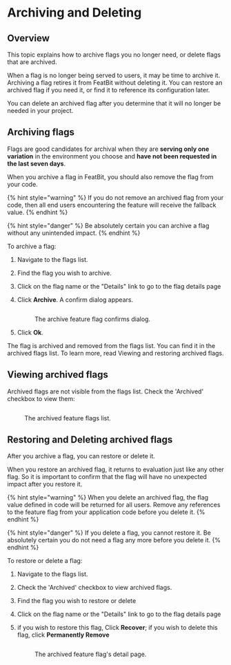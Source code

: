 # Archiving and Deleting

## Overview

This topic explains how to archive flags you no longer need, or delete flags that are archived.

When a flag is no longer being served to users, it may be time to archive it. Archiving a flag retires it from FeatBit without deleting it. You can restore an archived flag if you need it, or find it to reference its configuration later.

You can delete an archived flag after you determine that it will no longer be needed in your project.

## Archiving flags

Flags are good candidates for archival when they are **serving only one variation** in the environment you choose and **have not been requested in the last seven days**.

When you archive a flag in FeatBit, you should also remove the flag from your code.&#x20;

{% hint style="warning" %}
If you do not remove an archived flag from your code, then all end users encountering the feature will receive the fallback value.
{% endhint %}

{% hint style="danger" %}
Be absolutely certain you can archive a flag without any unintended impact.
{% endhint %}

To archive a flag:

1. Navigate to the flags list.
2. Find the flag you wish to archive.
3. Click on the flag name or the "Details" link to go to the flag details page
4.  Click **Archive**. A confirm dialog appears.

    <figure><img src="../../.gitbook/assets/archive-feature-flag.png" alt=""><figcaption><p>The archive feature flag confirms dialog.</p></figcaption></figure>
5. Click **Ok**.

The flag is archived and removed from the flags list. You can find it in the archived flags list. To learn more, read Viewing and restoring archived flags.

## Viewing archived flags

Archived flags are not visible from the flags list. Check the 'Archived' checkbox to view them:

<figure><img src="../../.gitbook/assets/view-archived-feature-flags.png" alt=""><figcaption><p>The archived feature flags list.</p></figcaption></figure>

## Restoring and Deleting archived flags

After you archive a flag, you can restore or delete it.

When you restore an archived flag, it returns to evaluation just like any other flag. So it is important to confirm that the flag will have no unexpected impact after you restore it.

{% hint style="warning" %}
When you delete an archived flag, the flag value defined in code will be returned for all users. Remove any references to the feature flag from your application code before you delete it.
{% endhint %}

{% hint style="danger" %}
If you delete a flag, you cannot restore it. Be absolutely certain you do not need a flag any more before you delete it.
{% endhint %}

To restore or delete a flag:

1. Navigate to the flags list.
2. Check the 'Archived' checkbox to view archived flags.
3. Find the flag you wish to restore or delete
4. Click on the flag name or the "Details" link to go to the flag details page
5.  if you wish to restore this flag, Click **Recover**; if you wish to delete this flag, click **Permanently Remove**

    <figure><img src="../../.gitbook/assets/archived-feature-flag-details.png" alt=""><figcaption><p>The archived feature flag's detail page.</p></figcaption></figure>
